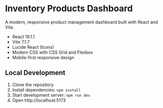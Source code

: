 # Inventory Products Dashboard

A modern, responsive product management dashboard built with React and Vite.

- React 19.1.1
- Vite 7.1.7
- Lucide React (Icons)
- Modern CSS with CSS Grid and Flexbox
- Mobile-first responsive design

## Local Development

1. Clone the repository
2. Install dependencies: `npm install`
3. Start development server: `npm run dev`
4. Open http://localhost:5173